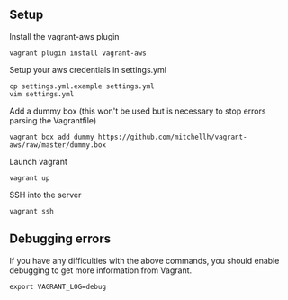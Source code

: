 ## Setup ##
Install the vagrant-aws plugin
```
vagrant plugin install vagrant-aws
```
Setup your aws credentials in settings.yml
```
cp settings.yml.example settings.yml
vim settings.yml
```
Add a dummy box (this won't be used but is necessary to stop errors parsing the Vagrantfile)
```
vagrant box add dummy https://github.com/mitchellh/vagrant-aws/raw/master/dummy.box
```
Launch vagrant
```
vagrant up
```
SSH into the server
```
vagrant ssh
```
## Debugging errors ##
If you have any difficulties with the above commands, you should enable debugging to get more information from Vagrant.
```
export VAGRANT_LOG=debug
```
